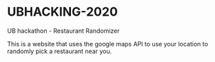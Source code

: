 # UBHACKING-2020
UB hackathon - Restaurant Randomizer

This is a website that uses the google maps API to use your location to randomly pick a restaurant near you.
